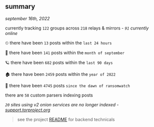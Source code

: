 
## summary
_september 16th, 2022_

currently tracking `122` groups across `218` relays & mirrors - _`91` currently online_

⏲ there have been `13` posts within the `last 24 hours`

🦈 there have been `141` posts within the `month of september`

🪐 there have been `682` posts within the `last 90 days`

🏚 there have been `2459` posts within the `year of 2022`

🦕 there have been `4745` posts `since the dawn of ransomwatch`

there are `58` custom parsers indexing posts

_`20` sites using v2 onion services are no longer indexed - [support.torproject.org](https://support.torproject.org/onionservices/v2-deprecation/)_

> see the project [README](https://github.com/joshhighet/ransomwatch#ransomwatch--) for backend technicals
